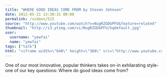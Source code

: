 ```yaml
---
title: "WHERE GOOD IDEAS COME FROM by Steven Johnson"
date: 2012-05-21 13:30:31 00:00
permalink: /videos/515
source: "http://www.youtube.com/watch?v=NugRZGDbPFU&feature=related"
thumbnail: "http://i3.ytimg.com/vi/NugRZGDbPFU/hqdefault.jpg"
user:
  username: "yewfai"
  name: "yewfai"
tags: ["talk"]
html: "<iframe width=\"640\" height=\"360\" src=\"http://www.youtube.com/embed/NugRZGDbPFU?wmode=transparent&fs=1&feature=oembed\" frameborder=\"0\" allowfullscreen></iframe>"
---
```


One of our most innovative, popular thinkers takes on-in exhilarating style-one of our key questions: Where do good ideas come from?
